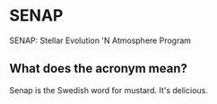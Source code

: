 SENAP
=====

SENAP: Stellar Evolution 'N Atmosphere Program

What does the acronym mean?
---------------------------
Senap is the Swedish word for mustard. It's delicious.
